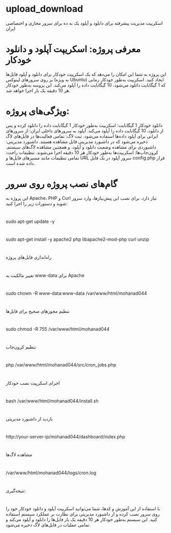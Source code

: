 # upload_download
اسکریپت مدیریت پیشرفته برای دانلود و آپلود یک به ده برای سرور مجازی و اختصاصی ایران


# معرفی پروژه: اسکریپت آپلود و دانلود خودکار
این پروژه به شما این امکان را می‌دهد که یک اسکریپت خودکار برای دانلود و آپلود فایل‌ها بر روی سرورهای لینوکس (به ویژه Ubuntu) ایجاد کنید. اسکریپت به‌طور خودکار زمانی که 1 گیگابایت دانلود می‌شود، 10 گیگابایت داده را آپلود می‌کند. این پروسه به‌طور خودکار هر 10 دقیقه یک بار اجرا خواهد شد.

# ویژگی‌های پروژه:

دانلود خودکار 1 گیگابایت: اسکریپت به‌طور خودکار 1 گیگابایت داده را دانلود کرده و پس از دانلود، 10 گیگابایت داده را آپلود می‌کند.
آپلود به سرورهای داخلی ایران: از سرورهای ایرانی برای آپلود داده‌ها استفاده می‌شود.
ثبت لاگ: تمامی فعالیت‌ها در فایل‌های لاگ ذخیره می‌شود که در داشبورد مدیریتی قابل مشاهده هستند.
داشبورد مدیریتی: داشبوردی برای مشاهده وضعیت دانلود و آپلود، و همچنین مشاهده لاگ‌های سیستم.
کرون‌جاب‌ها: اسکریپت‌ها به‌طور خودکار هر 10 دقیقه اجرا می‌شوند.
تنظیمات راحت: تمامی تنظیمات مانند مسیرهای فایل‌ها و URL سرور آپلود در یک فایل config.php قرار داده شده است.

# گام‌های نصب پروژه روی سرور

این پروژه به Apache، PHP و Curl نیاز دارد. برای نصب این پیش‌نیازها، وارد سرور شوید و دستورات زیر را اجرا کنید:

#
sudo apt-get update -y
#
sudo apt-get install -y apache2 php libapache2-mod-php curl unzip
#
راه‌اندازی فایل‌های پروژه
#
 تغییر مالکیت به www-data برای Apache
#
sudo chown -R www-data:www-data /var/www/html/mohanad044
#
 تنظیم مجوزهای صحیح برای فایل‌ها
#
sudo chmod -R 755 /var/www/html/mohanad044
#
تنظیم کرون‌جاب
#
php /var/www/html/mohanad044/src/cron_jobs.php
#
اجرای اسکریپت نصب خودکار
#
bash /var/www/html/mohanad044/install.sh
#
بازدید از داشبورد مدیریتی
#
http://your-server-ip/mohanad044/dashboard/index.php
#
مشاهده لاگ‌ها
#
/var/www/html/mohanad044/logs/cron.log
#
نتیجه‌گیری:
#
با استفاده از این آموزش و کدها، شما می‌توانید اسکریپت آپلود و دانلود خودکار خود را روی سرور نصب کرده و از داشبورد مدیریتی برای نظارت بر عملکرد سیستم استفاده کنید. این سیستم به‌طور خودکار هر 10 دقیقه یک بار فایل‌ها را دانلود و آپلود می‌کند و تمامی عملیات در فایل‌های لاگ ذخیره می‌شود.

